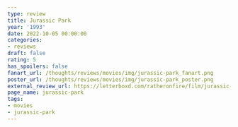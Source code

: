 ```yaml
---
type: review
title: Jurassic Park
year: '1993'
date: 2022-10-05 00:00:00
categories:
- reviews
draft: false
rating: 5
has_spoilers: false
fanart_url: /thoughts/reviews/movies/img/jurassic-park_fanart.png
poster_url: /thoughts/reviews/movies/img/jurassic-park_poster.png
external_review_url: https://letterboxd.com/ratheronfire/film/jurassic-park/
page_name: jurassic-park
tags:
- movies
- jurassic-park
---
```


